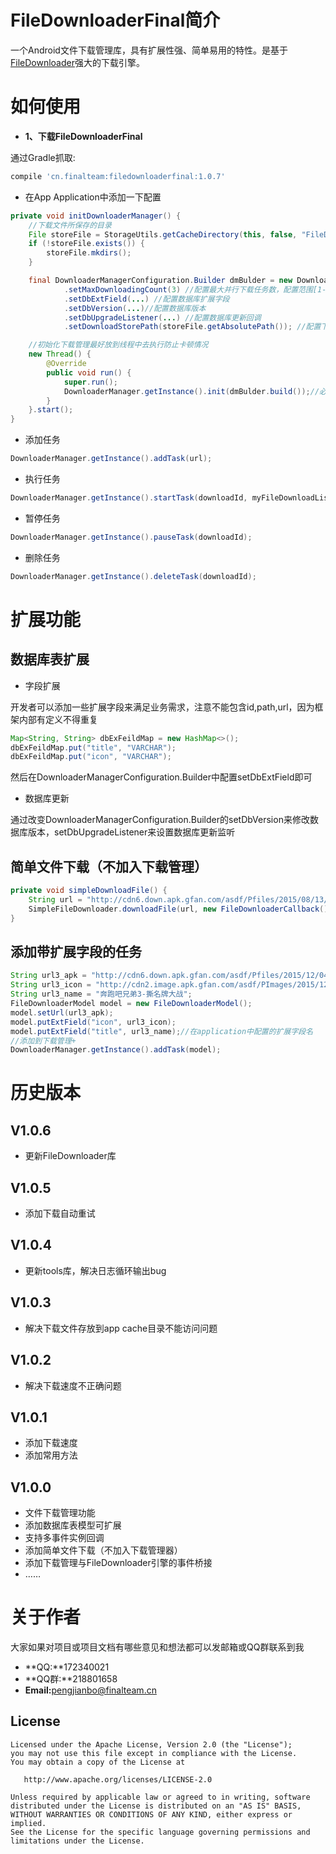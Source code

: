 # FileDownloaderFinal简介
一个Android文件下载管理库，具有扩展性强、简单易用的特性。是基于[FileDownloader](https://github.com/lingochamp/FileDownloader "FileDownloader")强大的下载引擎。

# 如何使用
* **1、下载FileDownloaderFinal**

通过Gradle抓取:
```gradle
compile 'cn.finalteam:filedownloaderfinal:1.0.7'
```
* 在App Application中添加一下配置
```java
private void initDownloaderManager() {
    //下载文件所保存的目录
    File storeFile = StorageUtils.getCacheDirectory(this, false, "FileDownloader");
    if (!storeFile.exists()) {
        storeFile.mkdirs();
    }

    final DownloaderManagerConfiguration.Builder dmBulder = new DownloaderManagerConfiguration.Builder(this)
            .setMaxDownloadingCount(3) //配置最大并行下载任务数，配置范围[1-100]
            .setDbExtField(...) //配置数据库扩展字段
            .setDbVersion(...)//配置数据库版本
            .setDbUpgradeListener(...) //配置数据库更新回调
            .setDownloadStorePath(storeFile.getAbsolutePath()); //配置下载文件存储目录

    //初始化下载管理最好放到线程中去执行防止卡顿情况
    new Thread() {
        @Override
        public void run() {
            super.run();
            DownloaderManager.getInstance().init(dmBulder.build());//必要语句
        }
    }.start();
}
```

* 添加任务
```java
DownloaderManager.getInstance().addTask(url);
```
* 执行任务
```java
DownloaderManager.getInstance().startTask(downloadId, myFileDownloadListener);
```
* 暂停任务
```java
DownloaderManager.getInstance().pauseTask(downloadId);
```
* 删除任务
```java
DownloaderManager.getInstance().deleteTask(downloadId);
```
# 扩展功能
## 数据库表扩展
* 字段扩展

开发者可以添加一些扩展字段来满足业务需求，注意不能包含id,path,url，因为框架内部有定义不得重复
```java
Map<String, String> dbExFeildMap = new HashMap<>();
dbExFeildMap.put("title", "VARCHAR");
dbExFeildMap.put("icon", "VARCHAR");
```
然后在DownloaderManagerConfiguration.Builder中配置setDbExtField即可

* 数据库更新

通过改变DownloaderManagerConfiguration.Builder的setDbVersion来修改数据库版本，setDbUpgradeListener来设置数据库更新监听

## 简单文件下载（不加入下载管理）
```java
private void simpleDownloadFile() {
    String url = "http://cdn6.down.apk.gfan.com/asdf/Pfiles/2015/08/13/1055068_1960ffcc-f122-49e1-b13f-a5b35049e7f5.apk";
    SimpleFileDownloader.downloadFile(url, new FileDownloaderCallback());
}
```

## 添加带扩展字段的任务
```java
String url3_apk = "http://cdn6.down.apk.gfan.com/asdf/Pfiles/2015/12/04/1087087_676144cf-a7dc-45df-8b7e-d56ddacf04f9.apk";
String url3_icon = "http://cdn2.image.apk.gfan.com/asdf/PImages/2015/12/04/ldpi_ae934eca-1f51-4e3a-9d26-acd982352f57.png";
String url3_name = "奔跑吧兄弟3-撕名牌大战";
FileDownloaderModel model = new FileDownloaderModel();
model.setUrl(url3_apk);
model.putExtField("icon", url3_icon);
model.putExtField("title", url3_name);//在application中配置的扩展字段名
//添加到下载管理+
DownloaderManager.getInstance().addTask(model);
```

# 历史版本
## V1.0.6
* 更新FileDownloader库

## V1.0.5
* 添加下载自动重试

## V1.0.4
* 更新tools库，解决日志循环输出bug

## V1.0.3
* 解决下载文件存放到app cache目录不能访问问题

## V1.0.2
* 解决下载速度不正确问题

## V1.0.1
* 添加下载速度
* 添加常用方法

## V1.0.0
* 文件下载管理功能
* 添加数据库表模型可扩展
* 支持多事件实例回调
* 添加简单文件下载（不加入下载管理器）
* 添加下载管理与FileDownloader引擎的事件桥接
* ……


# 关于作者
大家如果对项目或项目文档有哪些意见和想法都可以发邮箱或QQ群联系到我

* **QQ:**172340021   
* **QQ群:**218801658  
* **Email:**<pengjianbo@finalteam.cn>

License
-------

    Licensed under the Apache License, Version 2.0 (the "License");
    you may not use this file except in compliance with the License.
    You may obtain a copy of the License at

       http://www.apache.org/licenses/LICENSE-2.0

    Unless required by applicable law or agreed to in writing, software
    distributed under the License is distributed on an "AS IS" BASIS,
    WITHOUT WARRANTIES OR CONDITIONS OF ANY KIND, either express or implied.
    See the License for the specific language governing permissions and
    limitations under the License.

